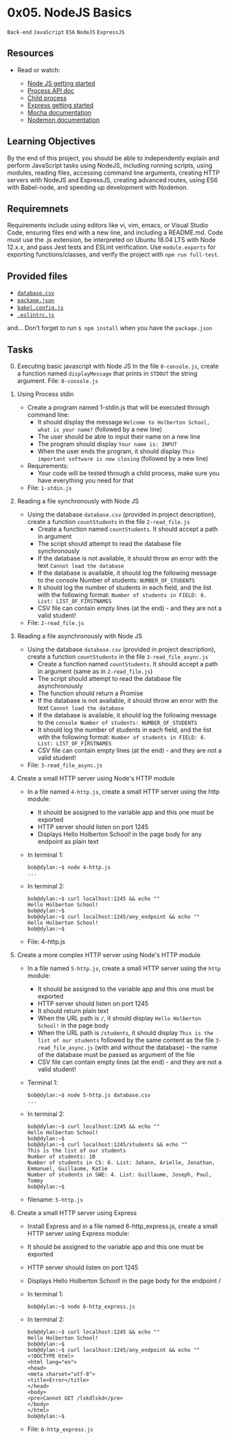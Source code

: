 # 0x05. NodeJS Basics

`Back-end` `JavaScript` `ES6` `NodeJS` `ExpressJS`

## Resources
+ Read or watch:

    - [Node JS getting started](https://nodejs.org/en/learn/getting-started/introduction-to-nodejs)
    - [Process API doc](https://node.readthedocs.io/en/latest/api/process/)
    - [Child process](https://nodejs.org/api/child_process.html)
    - [Express getting started](https://expressjs.com/en/starter/installing.html)
    - [Mocha documentation](https://mochajs.org/)
    - [Nodemon documentation](https://github.com/remy/nodemon#nodemon)

## Learning Objectives
By the end of this project, you should be able to independently explain and perform JavaScript tasks    using NodeJS, including running scripts, using modules, reading files, accessing command line arguments, creating HTTP servers with NodeJS and ExpressJS, creating advanced routes, using ES6 with Babel-node, and speeding up development with Nodemon.

## Requiremnets
Requirements include using editors like vi, vim, emacs, or Visual Studio Code, ensuring files end with a new line, and including a README.md. Code must use the .js extension, be interpreted on Ubuntu 18.04 LTS with Node 12.x.x, and pass Jest tests and ESLint verification. Use `module.exports` for exporting functions/classes, and verify the project with `npm run full-test`.

## Provided files
- [`database.csv`]()
- [`package.json`]()
- [`babel.config.js`]()
- [`.eslintrc.js`]()

and…
Don’t forget to run `$ npm install` when you have the `package.json`

## Tasks
0. Executing basic javascript with Node JS
   In the file `0-console.js`, create a function named `displayMessage` that prints in `STDOUT` the string argument.
   File: `0-console.js`

1. Using Process stdin
   + Create a program named 1-stdin.js that will be executed through command line:
        * It should display the message `Welcome to Holberton School, what is your name?` (followed by a new line)
        * The user should be able to input their name on a new line
        * The program should display `Your name is: INPUT`
        * When the user ends the program, it should display `This important software is now closing` (followed by a new line)
   + Requirements:
        * Your code will be tested through a child process, make sure you have everything you need for that
   + File: `1-stdin.js`

2. Reading a file synchronously with Node JS
   + Using the database `database.csv` (provided in project description), create a function `countStudents` in the file `2-read_file.js`
        * Create a function named  `countStudents`. It should accept a path in argument
        * The script should attempt to read the database file synchronously
        * If the database is not available, it should throw an error with the text `Cannot load the database`
        * If the database is available, it should log the following message to the console Number of students: `NUMBER_OF_STUDENTS`
        * It should log the number of students in each field, and the list with the following format: `Number of students in FIELD: 6. List: LIST_OF_FIRSTNAMES`
        * CSV file can contain empty lines (at the end) - and they are not a valid student!
    + File: `2-read_file.js`

3. Reading a file asynchronously with Node JS
    + Using the database `database.csv` (provided in project description), create a function `countStudents` in the file `3-read_file_async.js`
        * Create a function named `countStudents`. It should accept a path in argument (same as in `2-read_file.js`)
        * The script should attempt to read the database file asynchronously
        * The function should return a Promise
        * If the database is not available, it should throw an error with the text `Cannot load the database`
        * If the database is available, it should log the following message to the `console Number of students: NUMBER_OF_STUDENTS`
        * It should log the number of students in each field, and the list with the following format: `Number of students in FIELD: 6. List: LIST_OF_FIRSTNAMES`
        * CSV file can contain empty lines (at the end) - and they are not a valid student!
    + File: `3-read_file_async.js`

4. Create a small HTTP server using Node's HTTP module
    + In a file named `4-http.js`, create a small HTTP server using the http module:
        * It should be assigned to the variable app and this one must be exported
        * HTTP server should listen on port 1245
        * Displays Hello Holberton School! in the page body for any endpoint as plain text
    + In terminal 1:
        ```
        bob@dylan:~$ node 4-http.js
        ...
        ```
    + In terminal 2:

        ```
        bob@dylan:~$ curl localhost:1245 && echo ""
        Hello Holberton School!
        bob@dylan:~$ 
        bob@dylan:~$ curl localhost:1245/any_endpoint && echo ""
        Hello Holberton School!
        bob@dylan:~$ 
        ```
    + File: 4-http.js

5. Create a more complex HTTP server using Node's HTTP module
    + In a file named `5-http.js`, create a small HTTP server using the `http` module:
        * It should be assigned to the variable app and this one must be exported
        * HTTP server should listen on port 1245
        * It should return plain text
        * When the URL path is `/`, it should display `Hello Holberton School!` in the page body
        * When the URL path is `/students`, it should display `This is the list of our students` followed by the same content as the file `3-read_file_async.js` (with and without the database) - the name of the database must be passed as argument of the file
        * CSV file can contain empty lines (at the end) - and they are not a valid student!
    + Terminal 1:
        ```
        bob@dylan:~$ node 5-http.js database.csv
        ...
        ```

    + In terminal 2:
        ```
        bob@dylan:~$ curl localhost:1245 && echo ""
        Hello Holberton School!
        bob@dylan:~$ 
        bob@dylan:~$ curl localhost:1245/students && echo ""
        This is the list of our students
        Number of students: 10
        Number of students in CS: 6. List: Johann, Arielle, Jonathan, Emmanuel, Guillaume, Katie
        Number of students in SWE: 4. List: Guillaume, Joseph, Paul, Tommy
        bob@dylan:~$
        ```
    + filename: `5-http.js`

6. Create a small HTTP server using Express
    + Install Express and in a file named 6-http_express.js, create a small HTTP server using Express module:
    + It should be assigned to the variable app and this one must be exported
    + HTTP server should listen on port 1245
    + Displays Hello Holberton School! in the page body for the endpoint /

    + In terminal 1:
        ```
        bob@dylan:~$ node 6-http_express.js
        ```

    + In terminal 2:
        ```
        bob@dylan:~$ curl localhost:1245 && echo ""
        Hello Holberton School!
        bob@dylan:~$ 
        bob@dylan:~$ curl localhost:1245/any_endpoint && echo ""
        <!DOCTYPE html>
        <html lang="en">
        <head>
        <meta charset="utf-8">
        <title>Error</title>
        </head>
        <body>
        <pre>Cannot GET /lskdlskd</pre>
        </body>
        </html> 
        bob@dylan:~$ 
        ```
    
    + File: `6-http_express.js`



